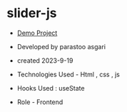 # slider-js


- [Demo Project]( https://parastoo-asgari.github.io/slider-js/)

- Developed by parastoo asgari
  
- created 2023-9-19 

- Technologies Used - Html , css , js 

- Hooks Used : useState 

- Role - Frontend


